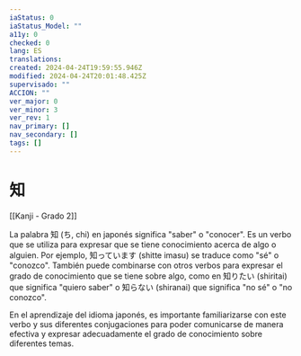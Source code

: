 ```yaml
---
iaStatus: 0
iaStatus_Model: ""
a11y: 0
checked: 0
lang: ES
translations: 
created: 2024-04-24T19:59:55.946Z
modified: 2024-04-24T20:01:48.425Z
supervisado: ""
ACCION: ""
ver_major: 0
ver_minor: 3
ver_rev: 1
nav_primary: []
nav_secondary: []
tags: []
---
```

# 知

[[Kanji - Grado 2]]

La palabra 知 (ち, chi) en japonés significa "saber" o "conocer". Es un verbo que se utiliza para expresar que se tiene conocimiento acerca de algo o alguien. Por ejemplo, 知っています (shitte imasu) se traduce como "sé" o "conozco". También puede combinarse con otros verbos para expresar el grado de conocimiento que se tiene sobre algo, como en 知りたい (shiritai) que significa "quiero saber" o 知らない (shiranai) que significa "no sé" o "no conozco". 

En el aprendizaje del idioma japonés, es importante familiarizarse con este verbo y sus diferentes conjugaciones para poder comunicarse de manera efectiva y expresar adecuadamente el grado de conocimiento sobre diferentes temas.
